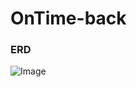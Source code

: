 # OnTime-back

### ERD
![Image](https://github.com/user-attachments/assets/996885c2-0ba9-40ce-9f2e-2323bf684b5b)
